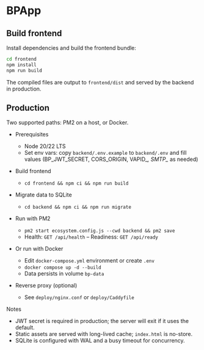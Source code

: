# BPApp

## Build frontend

Install dependencies and build the frontend bundle:

```bash
cd frontend
npm install
npm run build
```

The compiled files are output to `frontend/dist` and served by the backend in production.

## Production

Two supported paths: PM2 on a host, or Docker.

- Prerequisites
  - Node 20/22 LTS
  - Set env vars: copy `backend/.env.example` to `backend/.env` and fill values (BP_JWT_SECRET, CORS_ORIGIN, VAPID_*, SMTP_* as needed)

- Build frontend
  - `cd frontend && npm ci && npm run build`

- Migrate data to SQLite
  - `cd backend && npm ci && npm run migrate`

- Run with PM2
  - `pm2 start ecosystem.config.js --cwd backend && pm2 save`
  - Health: `GET /api/health` – Readiness: `GET /api/ready`

- Or run with Docker
  - Edit `docker-compose.yml` environment or create `.env`
  - `docker compose up -d --build`
  - Data persists in volume `bp-data`

- Reverse proxy (optional)
  - See `deploy/nginx.conf` or `deploy/Caddyfile`

Notes
- JWT secret is required in production; the server will exit if it uses the default.
- Static assets are served with long-lived cache; `index.html` is no-store.
- SQLite is configured with WAL and a busy timeout for concurrency.
